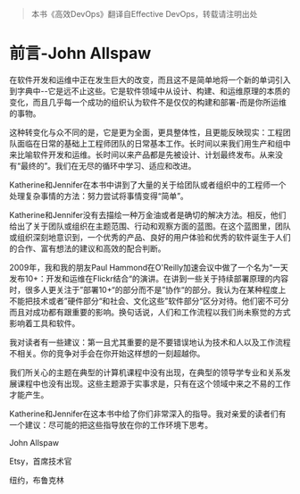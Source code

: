 > 本书《高效DevOps》翻译自Effective DevOps，转载请注明出处

# 前言-John Allspaw

在软件开发和运维中正在发生巨大的改变，而且这不是简单地将一个新的单词引入到字典中--它是远不止这些。它是软件领域中从设计、构建、和运维原理的本质的变化，而且几乎每一个成功的组织认为软件不是仅仅的构建和部署-而是你所运维的事物。

这种转变化与众不同的是，它是更为全面，更具整体性，且更能反映现实：工程团队面临在日常的基础上工程师团队的日常基本工作。长时间以来我们用生产和组中来比喻软件开发和运维。长时间以来产品都是先被设计、计划最终发布。从来没有“最终的”。我们在无尽的循环中学习、适应和改进。

Katherine和Jennifer在本书中讲到了大量的关于给团队或者组织中的工程师一个处理复杂事情的方法：努力尝试将事情变得“简单”。

Katherine和Jennifer没有去描绘一种万金油或者是确切的解决方法。相反，他们给出了关于团队或组织在主题范围、行动和观察方面的蓝图。在这个蓝图里，团队或组织深刻地意识到，一个优秀的产品、良好的用户体验和优秀的软件诞生于人们的合作、富有想法的建议和高效的配合判断。

2009年，我和我的朋友Paul Hammond在O'Reilly加速会议中做了一个名为“一天发布10+：开发和运维在Flickr结合“的演讲。在讲到一些关于持续部署原理的内容时，很多人更关注于”部署10+“的部分而不是”协作“的部分。我认为在某种程度上不能把技术或者”硬件部分“和社会、文化这些”软件部分“区分对待。他们密不可分而且对成功都有跟重要的影响。换句话说，人们和工作流程以我们尚未察觉的方式影响着工具和软件。

我对读者有一些建议：第一且尤其重要的是不要错误地认为技术和人以及工作流程不相关。你的竞争对手会在你开始这样想的一刻超越你。

我们所关心的主题在典型的计算机课程中没有出现，在典型的领导学专业和关系发展课程中也没有出现。这些主题源于实事求是，只有在这个领域中来之不易的工作才能产生。

Katherine和Jennifer在这本书中给了你们非常深入的指导。我对亲爱的读者们有一个建议：尽可能的把这些指导放在你的工作环境下思考。

John Allspaw

Etsy，首席技术官

纽约，布鲁克林

